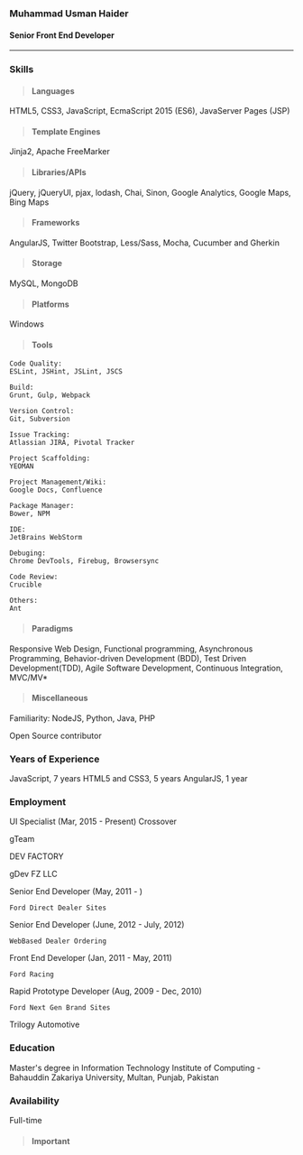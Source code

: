 ### Muhammad Usman Haider 
#### Senior Front End Developer
---

### Skills ###

> #### Languages ####

HTML5, CSS3, JavaScript, EcmaScript 2015 (ES6), JavaServer Pages (JSP)

> #### Template Engines ####

Jinja2, Apache FreeMarker

> #### Libraries/APIs ####

jQuery, jQueryUI, pjax, lodash, Chai, Sinon, Google Analytics, Google Maps, Bing Maps

> #### Frameworks ####

AngularJS, Twitter Bootstrap, Less/Sass, Mocha, Cucumber and Gherkin

> #### Storage ####

MySQL, MongoDB
 
> #### Platforms ####

Windows

> #### Tools ####

    Code Quality:
    ESLint, JSHint, JSLint, JSCS
    
    Build:
    Grunt, Gulp, Webpack
    
    Version Control:
    Git, Subversion
    
    Issue Tracking:
    Atlassian JIRA, Pivotal Tracker
    
    Project Scaffolding:
    YEOMAN
    
    Project Management/Wiki:
    Google Docs, Confluence
        
    Package Manager:
    Bower, NPM
    
    IDE:
    JetBrains WebStorm
    
    Debuging:
    Chrome DevTools, Firebug, Browsersync
    
    Code Review:
    Crucible
        
    Others:
    Ant


> #### Paradigms ####

Responsive Web Design, Functional programming, Asynchronous Programming, Behavior-driven Development (BDD), Test Driven Development(TDD), Agile Software Development, Continuous Integration, MVC/MV*

> #### Miscellaneous ####

Familiarity:
NodeJS, Python, Java, PHP

Open Source contributor

### Years of Experience ###

JavaScript, 7 years
HTML5 and CSS3, 5 years 
AngularJS, 1 year

### Employment ###
UI Specialist (Mar, 2015 - Present) 
Crossover

gTeam

DEV FACTORY

gDev FZ LLC
    
Senior End Developer (May, 2011 - )

    Ford Direct Dealer Sites

Senior End Developer (June, 2012 - July, 2012)

    WebBased Dealer Ordering

Front End Developer (Jan, 2011 - May, 2011)

    Ford Racing
    
Rapid Prototype Developer (Aug, 2009 - Dec, 2010)

    Ford Next Gen Brand Sites

Trilogy Automotive

### Education ###

Master's degree in Information Technology
Institute of Computing - Bahauddin Zakariya University, Multan, Punjab, Pakistan

### Availability ###
Full-time


> #### Important ####